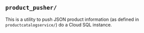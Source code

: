 ## `product_pusher/`

This is a utility to push JSON product information (as defined in
`productcatalogservice/`) do a Cloud SQL instance.
